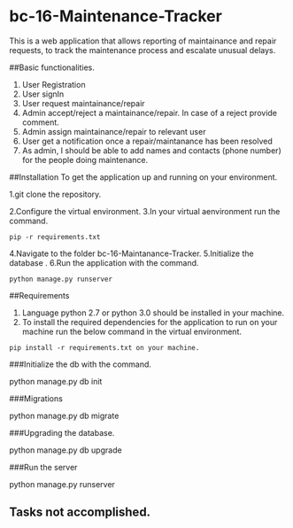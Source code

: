 # bc-16-Maintenance-Tracker

This is a web application that allows reporting of maintainance and repair requests, to track the maintenance process and escalate unusual delays.



##Basic functionalities.

1. User Registration
2. User signIn
3. User request maintainance/repair
4. Admin accept/reject a maintainance/repair. In case of a reject provide comment.
5. Admin assign maintainance/repair to relevant user
6. User get a notification once a repair/maintanance has been resolved
7. As admin, I should be able to add names and contacts (phone number) for the people doing maintenance.


##Installation To get the application up and running on your environment.

1.git clone the repository.



2.Configure the virtual environment.
3.In your virtual aenvironment run the command.

```pip -r requirements.txt```

4.Navigate to the folder bc-16-Maintanance-Tracker.
5.Initialize the database .
6.Run the application with the command.

  ```python manage.py runserver```


##Requirements
 1. Language python 2.7 or python 3.0 should be installed in your machine.<br/>
 2. To install the required dependencies for the application to run on your machine run the below command in the virtual environment.

```pip install -r requirements.txt on your machine.```

###Initialize the db with the command.

python manage.py db init

###Migrations

python manage.py db migrate

###Upgrading the database.

python manage.py db upgrade

###Run the server

python manage.py runserver


## Tasks not accomplished.

